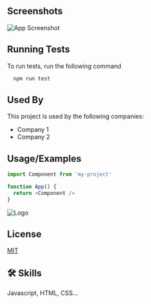 
## Screenshots

![App Screenshot](https://i.ibb.co/mrsRTk3/Screenshot-2024-09-24-105313.png)


## Running Tests

To run tests, run the following command

```bash
  npm run test
```


## Used By

This project is used by the following companies:

- Company 1
- Company 2


## Usage/Examples

```javascript
import Component from 'my-project'

function App() {
  return <Component />
}
```


![Logo](https://dev-to-uploads.s3.amazonaws.com/uploads/articles/th5xamgrr6se0x5ro4g6.png)


## License

[MIT](https://choosealicense.com/licenses/mit/)


## 🛠 Skills
Javascript, HTML, CSS...

